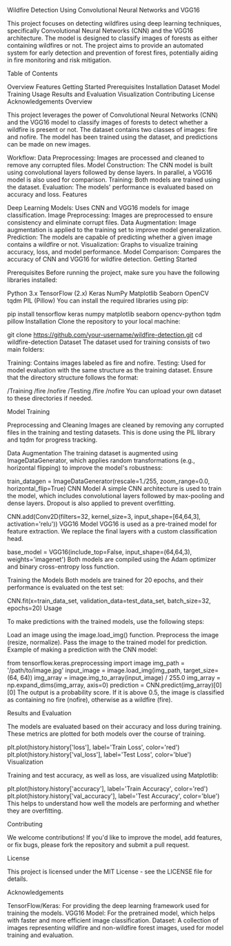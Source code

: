 Wildfire Detection Using Convolutional Neural Networks and VGG16

This project focuses on detecting wildfires using deep learning techniques, specifically Convolutional Neural Networks (CNN) and the VGG16 architecture. The model is designed to classify images of forests as either containing wildfires or not. The project aims to provide an automated system for early detection and prevention of forest fires, potentially aiding in fire monitoring and risk mitigation.

Table of Contents

Overview
Features
Getting Started
Prerequisites
Installation
Dataset
Model Training
Usage
Results and Evaluation
Visualization
Contributing
License
Acknowledgements
Overview

This project leverages the power of Convolutional Neural Networks (CNN) and the VGG16 model to classify images of forests to detect whether a wildfire is present or not. The dataset contains two classes of images: fire and nofire. The model has been trained using the dataset, and predictions can be made on new images.

Workflow:
Data Preprocessing: Images are processed and cleaned to remove any corrupted files.
Model Construction: The CNN model is built using convolutional layers followed by dense layers. In parallel, a VGG16 model is also used for comparison.
Training: Both models are trained using the dataset.
Evaluation: The models' performance is evaluated based on accuracy and loss.
Features

Deep Learning Models: Uses CNN and VGG16 models for image classification.
Image Preprocessing: Images are preprocessed to ensure consistency and eliminate corrupt files.
Data Augmentation: Image augmentation is applied to the training set to improve model generalization.
Prediction: The models are capable of predicting whether a given image contains a wildfire or not.
Visualization: Graphs to visualize training accuracy, loss, and model performance.
Model Comparison: Compares the accuracy of CNN and VGG16 for wildfire detection.
Getting Started

Prerequisites
Before running the project, make sure you have the following libraries installed:

Python 3.x
TensorFlow (2.x)
Keras
NumPy
Matplotlib
Seaborn
OpenCV
tqdm
PIL (Pillow)
You can install the required libraries using pip:

pip install tensorflow keras numpy matplotlib seaborn opencv-python tqdm pillow
Installation
Clone the repository to your local machine:

git clone https://github.com/your-username/wildfire-detection.git
cd wildfire-detection
Dataset
The dataset used for training consists of two main folders:

Training: Contains images labeled as fire and nofire.
Testing: Used for model evaluation with the same structure as the training dataset.
Ensure that the directory structure follows the format:

/Training
    /fire
    /nofire
/Testing
    /fire
    /nofire
You can upload your own dataset to these directories if needed.

Model Training

Preprocessing and Cleaning
Images are cleaned by removing any corrupted files in the training and testing datasets. This is done using the PIL library and tqdm for progress tracking.

Data Augmentation
The training dataset is augmented using ImageDataGenerator, which applies random transformations (e.g., horizontal flipping) to improve the model's robustness:

train_datagen = ImageDataGenerator(rescale=1./255, zoom_range=0.0, horizontal_flip=True)
CNN Model
A simple CNN architecture is used to train the model, which includes convolutional layers followed by max-pooling and dense layers. Dropout is also applied to prevent overfitting.

CNN.add(Conv2D(filters=32, kernel_size=3, input_shape=[64,64,3], activation='relu'))
VGG16 Model
VGG16 is used as a pre-trained model for feature extraction. We replace the final layers with a custom classification head.

base_model = VGG16(include_top=False, input_shape=(64,64,3), weights='imagenet')
Both models are compiled using the Adam optimizer and binary cross-entropy loss function.

Training the Models
Both models are trained for 20 epochs, and their performance is evaluated on the test set:

CNN.fit(x=train_data_set, validation_data=test_data_set, batch_size=32, epochs=20)
Usage

To make predictions with the trained models, use the following steps:

Load an image using the image.load_img() function.
Preprocess the image (resize, normalize).
Pass the image to the trained model for prediction.
Example of making a prediction with the CNN model:

from tensorflow.keras.preprocessing import image
img_path = '/path/to/image.jpg'
input_image = image.load_img(img_path, target_size=(64, 64))
img_array = image.img_to_array(input_image) / 255.0
img_array = np.expand_dims(img_array, axis=0)
prediction = CNN.predict(img_array)[0][0]
The output is a probability score. If it is above 0.5, the image is classified as containing no fire (nofire), otherwise as a wildfire (fire).

Results and Evaluation

The models are evaluated based on their accuracy and loss during training. These metrics are plotted for both models over the course of training.

plt.plot(history.history['loss'], label='Train Loss', color='red')
plt.plot(history.history['val_loss'], label='Test Loss', color='blue')
Visualization

Training and test accuracy, as well as loss, are visualized using Matplotlib:

plt.plot(history.history['accuracy'], label='Train Accuracy', color='red')
plt.plot(history.history['val_accuracy'], label='Test Accuracy', color='blue')
This helps to understand how well the models are performing and whether they are overfitting.

Contributing

We welcome contributions! If you'd like to improve the model, add features, or fix bugs, please fork the repository and submit a pull request.

License

This project is licensed under the MIT License - see the LICENSE file for details.

Acknowledgements

TensorFlow/Keras: For providing the deep learning framework used for training the models.
VGG16 Model: For the pretrained model, which helps with faster and more efficient image classification.
Dataset: A collection of images representing wildfire and non-wildfire forest images, used for model training and evaluation.

